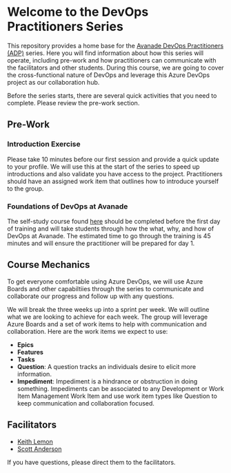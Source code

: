 # Welcome to the DevOps Practitioners Series

This repository provides a home base for the [Avanade DevOps Practitioners (ADP)](https://avanade.sharepoint.com/sites/HR/learn/Courses/ADP/Pages/default.aspx) series. Here you will find information about how this series will operate, including pre-work and how practitioners can communicate with the facilitators and other students. During this course, we are going to cover the cross-functional nature of DevOps and leverage this Azure DevOps project as our collaboration hub.

Before the series starts, there are several quick activities that you need to complete. Please review the pre-work section.

## Pre-Work

### Introduction Exercise

Please take 10 minutes before our first session and provide a quick update to your profile. We will use this at the start of the series to speed up introductions and also validate you have access to the project. Practitioners should have an assigned work item that outlines how to introduce yourself to the group.

### Foundations of DevOps at Avanade

The self-study course found [here](devopsAtAvanade) should be completed before the first day of training and will take students through how the what, why, and how of DevOps at Avanade.  The estimated time to go through the training is 45 minutes and will ensure the practitioner will be prepared for day 1.

## Course Mechanics

To get everyone comfortable using Azure DevOps, we will use Azure Boards and other capabiltiies through the series to communicate and collaborate our progress and follow up with any questions.

We will break the three weeks up into a sprint per week. We will outline what we are looking to achieve for each week.  The group will leverage Azure Boards and a set of work items to help with communication and collaboration. Here are the work items we expect to use:

* **Epics**
* **Features**
* **Tasks**
* **Question**: A question tracks an individuals desire to elicit more information.
* **Impediment**:  Impediment is a hindrance or obstruction in doing something. Impediments can be associated to any Development or Work Item Management Work Item
 and use work item types like Question to keep communication and collaboration focused.

## Facilitators

* [Keith Lemon](https://www.linkedin.com/in/keithlemon/)
* [Scott Anderson](https://www.linkedin.com/in/scott-anderson-71a75614/)

If you have questions, please direct them to the facilitators.
